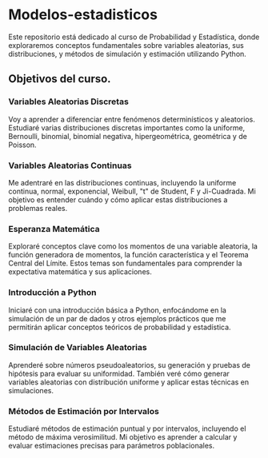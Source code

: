 # Modelos-estadisticos
Este repositorio está dedicado al curso de Probabilidad y Estadística, donde exploraremos conceptos fundamentales sobre variables aleatorias, sus distribuciones, y métodos de simulación y estimación utilizando Python.

## Objetivos del curso.
### Variables Aleatorias Discretas
Voy a aprender a diferenciar entre fenómenos determinísticos y aleatorios. Estudiaré varias distribuciones discretas importantes como la uniforme, Bernoulli, binomial, binomial negativa, hipergeométrica, geométrica y de Poisson.

### Variables Aleatorias Continuas
Me adentraré en las distribuciones continuas, incluyendo la uniforme continua, normal, exponencial, Weibull, "t" de Student, F y Ji-Cuadrada. Mi objetivo es entender cuándo y cómo aplicar estas distribuciones a problemas reales.

### Esperanza Matemática
Exploraré conceptos clave como los momentos de una variable aleatoria, la función generadora de momentos, la función característica y el Teorema Central del Límite. Estos temas son fundamentales para comprender la expectativa matemática y sus aplicaciones.

### Introducción a Python
Iniciaré con una introducción básica a Python, enfocándome en la simulación de un par de dados y otros ejemplos prácticos que me permitirán aplicar conceptos teóricos de probabilidad y estadística.

### Simulación de Variables Aleatorias
Aprenderé sobre números pseudoaleatorios, su generación y pruebas de hipótesis para evaluar su uniformidad. También veré cómo generar variables aleatorias con distribución uniforme y aplicar estas técnicas en simulaciones.

### Métodos de Estimación por Intervalos
Estudiaré métodos de estimación puntual y por intervalos, incluyendo el método de máxima verosimilitud. Mi objetivo es aprender a calcular y evaluar estimaciones precisas para parámetros poblacionales.
